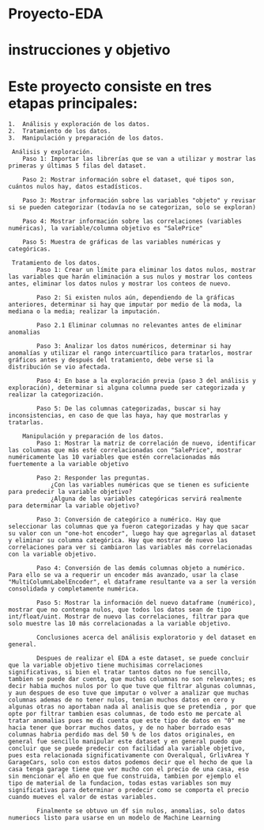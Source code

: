 # Proyecto-EDA

# instrucciones y objetivo

# Este proyecto consiste en tres etapas principales:
    1.	Análisis y exploración de los datos.
    2.	Tratamiento de los datos.
    3.	Manipulación y preparación de los datos.

     Análisis y exploración.
        Paso 1: Importar las librerías que se van a utilizar y mostrar las primeras y últimas 5 filas del dataset.

        Paso 2: Mostrar información sobre el dataset, qué tipos son, cuántos nulos hay, datos estadísticos.

        Paso 3: Mostrar información sobre las variables "objeto" y revisar si se pueden categorizar (todavía no se categorizan, solo se exploran)

        Paso 4: Mostrar información sobre las correlaciones (variables numéricas), la variable/columna objetivo es "SalePrice"

        Paso 5: Muestra de gráficas de las variables numéricas y categóricas.

     Tratamiento de los datos.
            Paso 1: Crear un límite para eliminar los datos nulos, mostrar las variables que harán eliminación a sus nulos y mostrar los conteos antes, eliminar los datos nulos y mostrar los conteos de nuevo.

            Paso 2: Si existen nulos aún, dependiendo de la gráficas anteriores, determinar si hay que imputar por medio de la moda, la mediana o la media; realizar la imputación.

            Paso 2.1 Eliminar columnas no relevantes antes de eliminar anomalias

            Paso 3: Analizar los datos numéricos, determinar si hay anomalías y utilizar el rango intercuartílico para tratarlos, mostrar gráficos antes y después del tratamiento, debe verse si la distribución se vio afectada.

            Paso 4: En base a la exploración previa (paso 3 del análisis y exploración), determinar si alguna columna puede ser categorizada y realizar la categorización.

            Paso 5: De las columnas categorizadas, buscar si hay inconsistencias, en caso de que las haya, hay que mostrarlas y tratarlas.

        Manipulación y preparación de los datos.
            Paso 1: Mostrar la matriz de correlación de nuevo, identificar las columnas que más esté correlacionadas con "SalePrice", mostrar numéricamente las 10 variables que estén correlacionadas más fuertemente a la variable objetivo

            Paso 2: Responder las preguntas.
                ¿Con las variables numéricas que se tienen es suficiente para predecir la variable objetivo? 
                ¿Alguna de las variables categóricas servirá realmente para determinar la variable objetivo? 
            
            Paso 3: Conversión de categórico a numérico. Hay que seleccionar las columnas que ya fueron categorizadas y hay que sacar su valor con un "one-hot encoder", luego hay que agregarlas al dataset y eliminar su columna categórica. Hay que mostrar de nuevo las correlaciones para ver si cambiaron las variables más correlacionadas con la variable objetivo.

            Paso 4: Conversión de las demás columnas objeto a numérico. Para ello se va a requerir un encoder más avanzado, usar la clase "MultiColumnLabelEncoder", el dataframe resultante va a ser la versión consolidada y completamente numérica.

            Paso 5: Mostrar la información del nuevo dataframe (numérico), mostrar que no contenga nulos, que todos los datos sean de tipo int/float/uint. Mostrar de nuevo las correlaciones, filtrar para que solo muestre las 10 más correlacionadas a la variable objetivo.

            Conclusiones acerca del análisis exploratorio y del dataset en general.

            Despues de realizar el EDA a este dataset, se puede concluir que la variable objetivo tiene muchisimas correlaciones significativas, si bien el tratar tantos datos no fue sencillo, tambien se puede dar cuenta, que muchas columnas no son relevantes; es decir habia muchos nulos por lo que tuve que filtrar algunas columnas, y aun despues de eso tuve que imputar o volver a analizar que muchas columnas ademas de no tener nulos, tenian muchos datos en cero y algunas otras no aportaban nada al analisis que se pretendia , por que opte por filtrar tambien esas columnas, de todo esto me percate al tratar anomalias pues me di cuenta que este tipo de datos en "0" me hacia tener que borrar muchos datos, y de no haber borrado esas columnas habria perdido mas del 50 % de los datos originales, en general fue sencillo manipular este dataset y en general puedo que concluir que se puede predecir con facilidad ala variable objetivo, pues esta relacionada significativamente con Overalqual, GrlivArea Y GarageCars, solo con estos datos podemos decir que el hecho de que la casa tenga garage tiene que ver mucho con el precio de una casa, eso sin mencionar el año en que fue construida, tambien por ejemplo el tipo de material de la fundacion, todas estas variables son muy significativas para determinar o predecir como se comporta el precio cuando mueves el valor de estas variables.

            Finalmente se obtuvo un df sin nulos, anomalias, solo datos numeriocs listo para usarse en un modelo de Machine Learning